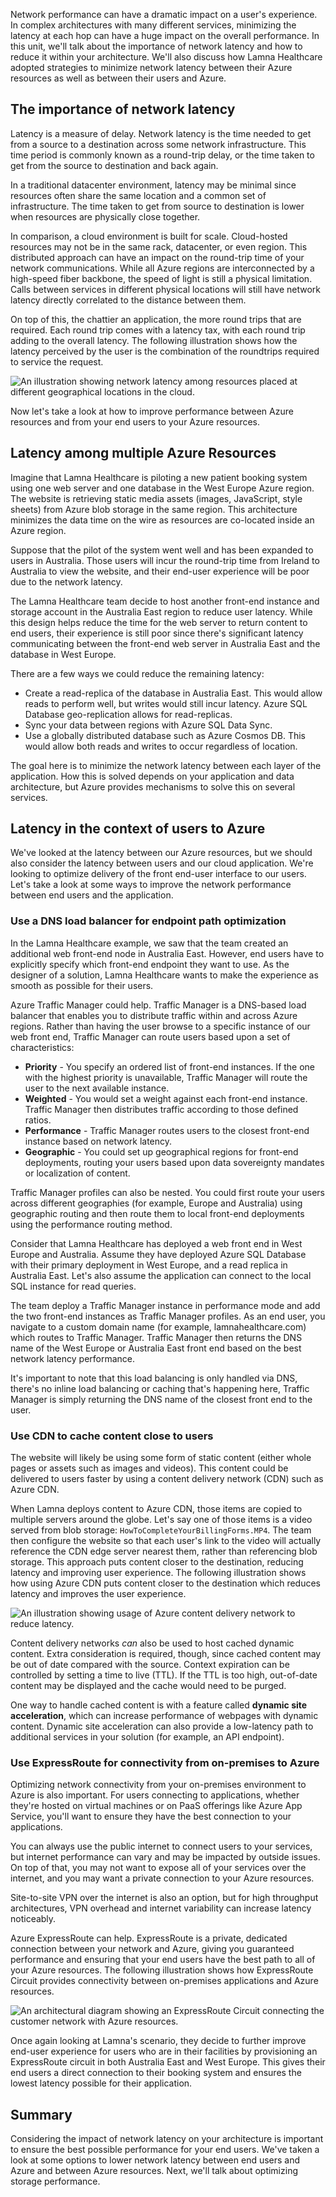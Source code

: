 Network performance can have a dramatic impact on a user's experience. In complex architectures with many different services, minimizing the latency at each hop can have a huge impact on the overall performance. In this unit, we'll talk about the importance of network latency and how to reduce it within your architecture. We'll also discuss how Lamna Healthcare adopted strategies to minimize network latency between their Azure resources as well as between their users and Azure.

## The importance of network latency

Latency is a measure of delay. Network latency is the time needed to get from a source to a destination across some network infrastructure. This time period is commonly known as a round-trip delay, or the time taken to get from the source to destination and back again.

In a traditional datacenter environment, latency may be minimal since resources often share the same location and a common set of infrastructure. The time taken to get from source to destination is lower when resources are physically close together.

In comparison, a cloud environment is built for scale. Cloud-hosted resources may not be in the same rack, datacenter, or even region. This distributed approach can have an impact on the round-trip time of your network communications. While all Azure regions are interconnected by a high-speed fiber backbone, the speed of light is still a physical limitation. Calls between services in different physical locations will still have network latency directly correlated to the distance between them.

On top of this, the chattier an application, the more round trips that are required. Each round trip comes with a latency tax, with each round trip adding to the overall latency. The following illustration shows how the latency perceived by the user is the combination of the roundtrips required to service the request.

![An illustration showing network latency among resources placed at different geographical locations in the cloud.](../media/3-networkLatency.png)

Now let's take a look at how to improve performance between Azure resources and from your end users to your Azure resources.

## Latency among multiple Azure Resources

Imagine that Lamna Healthcare is piloting a new patient booking system using one web server and one database in the West Europe Azure region. The website is retrieving static media assets (images, JavaScript, style sheets) from Azure blob storage in the same region. This architecture minimizes the data time on the wire as resources are co-located inside an Azure region.

Suppose that the pilot of the system went well and has been expanded to users in Australia. Those users will incur the round-trip time from Ireland to Australia to view the website, and their end-user experience will be poor due to the network latency.

The Lamna Healthcare team decide to host another front-end instance and storage account in the Australia East region to reduce user latency. While this design helps reduce the time for the web server to return content to end users, their experience is still poor since there's significant latency communicating between the front-end web server in Australia East and the database in West Europe.

There are a few ways we could reduce the remaining latency:

- Create a read-replica of the database in Australia East. This would allow reads to perform well, but writes would still incur latency. Azure SQL Database geo-replication allows for read-replicas.
- Sync your data between regions with Azure SQL Data Sync.
- Use a globally distributed database such as Azure Cosmos DB. This would allow both reads and writes to occur regardless of location.

The goal here is to minimize the network latency between each layer of the application. How this is solved depends on your application and data architecture, but Azure provides mechanisms to solve this on several services.

## Latency in the context of users to Azure

We've looked at the latency between our Azure resources, but we should also consider the latency between users and our cloud application. We're looking to optimize delivery of the front end-user interface to our users. Let's take a look at some ways to improve the network performance between end users and the application.

### Use a DNS load balancer for endpoint path optimization

In the Lamna Healthcare example, we saw that the team created an additional web front-end node in Australia East. However, end users have to explicitly specify which front-end endpoint they want to use. As the designer of a solution, Lamna Healthcare wants to make the experience as smooth as possible for their users.

Azure Traffic Manager could help. Traffic Manager is a DNS-based load balancer that enables you to distribute traffic within and across Azure regions. Rather than having the user browse to a specific instance of our web front end, Traffic Manager can route users based upon a set of characteristics:

- **Priority** - You specify an ordered list of front-end instances. If the one with the highest priority is unavailable, Traffic Manager will route the user to the next available instance.
- **Weighted** - You would set a weight against each front-end instance. Traffic Manager then distributes traffic according to those defined ratios.
- **Performance** - Traffic Manager routes users to the closest front-end instance based on network latency.
- **Geographic** - You could set up geographical regions for front-end deployments, routing your users based upon data sovereignty mandates or localization of content.

Traffic Manager profiles can also be nested. You could first route your users across different geographies (for example, Europe and Australia) using geographic routing and then route them to local front-end deployments using the performance routing method.

Consider that Lamna Healthcare has deployed a web front end in West Europe and Australia. Assume they have deployed Azure SQL Database with their primary deployment in West Europe, and a read replica in Australia East. Let's also assume the application can connect to the local SQL instance for read queries.

The team deploy a Traffic Manager instance in performance mode and add the two front-end instances as Traffic Manager profiles. As an end user, you navigate to a custom domain name (for example, lamnahealthcare.com) which routes to Traffic Manager. Traffic Manager then returns the DNS name of the West Europe or Australia East front end based on the best network latency performance.

It's important to note that this load balancing is only handled via DNS, there's no inline load balancing or caching that's happening here, Traffic Manager is simply returning the DNS name of the closest front end to the user.

### Use CDN to cache content close to users

The website will likely be using some form of static content (either whole pages or assets such as images and videos). This content could be delivered to users faster by using a content delivery network (CDN) such as Azure CDN. 

When Lamna deploys content to Azure CDN, those items are copied to multiple servers around the globe. Let's say one of those items is a video served from blob storage: `HowToCompleteYourBillingForms.MP4`. The team then configure the website so that each user's link to the video will actually reference the CDN edge server nearest them, rather than referencing blob storage. This approach puts content closer to the destination, reducing latency and improving user experience. The following illustration shows how using Azure CDN puts content closer to the destination which reduces latency and improves the user experience.

![An illustration showing usage of Azure content delivery network to reduce latency.](../media/3-cdnSketch.png)

Content delivery networks _can_ also be used to host cached dynamic content. Extra consideration is required, though, since cached content may be out of date compared with the source. Context expiration can be controlled by setting a time to live (TTL). If the TTL is too high, out-of-date content may be displayed and the cache would need to be purged.

One way to handle cached content is with a feature called **dynamic site acceleration**, which can increase performance of webpages with dynamic content. Dynamic site acceleration can also provide a low-latency path to additional services in your solution (for example, an API endpoint).

### Use ExpressRoute for connectivity from on-premises to Azure

Optimizing network connectivity from your on-premises environment to Azure is also important. For users connecting to applications, whether they're hosted on virtual machines or on PaaS offerings like Azure App Service, you'll want to ensure they have the best connection to your applications. 

You can always use the public internet to connect users to your services, but internet performance can vary and may be impacted by outside issues. On top of that, you may not want to expose all of your services over the internet, and you may want a private connection to your Azure resources.

Site-to-site VPN over the internet is also an option, but for high throughput architectures, VPN overhead and internet variability can increase latency noticeably.

Azure ExpressRoute can help. ExpressRoute is a private, dedicated connection between your network and Azure, giving you guaranteed performance and ensuring that your end users have the best path to all of your Azure resources. The following illustration shows how ExpressRoute Circuit provides connectivity between on-premises applications and Azure resources.

![An architectural diagram showing an ExpressRoute Circuit connecting the customer network with Azure resources.](../media/3-expressroute-connection-overview.png)

Once again looking at Lamna's scenario, they decide to further improve end-user experience for users who are in their facilities by provisioning an ExpressRoute circuit in both Australia East and West Europe. This gives their end users a direct connection to their booking system and ensures the lowest latency possible for their application.

## Summary

Considering the impact of network latency on your architecture is important to ensure the best possible performance for your end users. We've taken a look at some options to lower network latency between end users and Azure and between Azure resources. Next, we'll talk about optimizing storage performance.